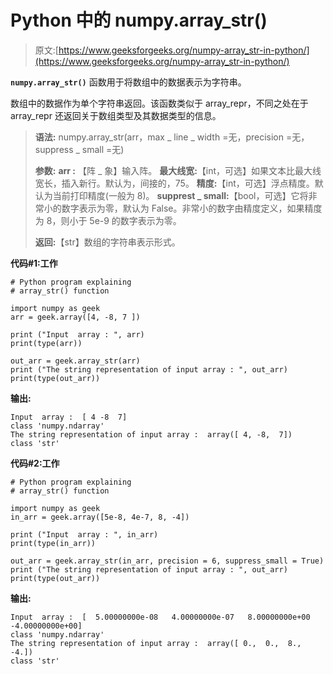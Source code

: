 # Python 中的 numpy.array_str()

> 原文:[https://www.geeksforgeeks.org/numpy-array_str-in-python/](https://www.geeksforgeeks.org/numpy-array_str-in-python/)

**`numpy.array_str()`** 函数用于将数组中的数据表示为字符串。

数组中的数据作为单个字符串返回。该函数类似于 array_repr，不同之处在于 array_repr 还返回关于数组类型及其数据类型的信息。

> **语法:** numpy.array_str(arr，max _ line _ width =无，precision =无，suppress _ small =无)
> 
> **参数:**
> **arr :** 【阵 _ 象】输入阵。
> **最大线宽:**【int，可选】如果文本比最大线宽长，插入新行。默认为，间接的，75。
> **精度:**【int，可选】浮点精度。默认为当前打印精度(一般为 8)。
> **supprest _ small:**【bool，可选】它将非常小的数字表示为零，默认为 False。非常小的数字由精度定义，如果精度为 8，则小于 5e-9 的数字表示为零。
> 
> **返回:**【str】数组的字符串表示形式。

**代码#1:工作**

```
# Python program explaining
# array_str() function

import numpy as geek
arr = geek.array([4, -8, 7 ])

print ("Input  array : ", arr)
print(type(arr))

out_arr = geek.array_str(arr)
print ("The string representation of input array : ", out_arr) 
print(type(out_arr))
```

**输出:**

```
Input  array :  [ 4 -8  7]
class 'numpy.ndarray'
The string representation of input array :  array([ 4, -8,  7])
class 'str'

```

**代码#2:工作**

```
# Python program explaining
# array_str() function

import numpy as geek
in_arr = geek.array([5e-8, 4e-7, 8, -4])

print ("Input  array : ", in_arr)
print(type(in_arr))

out_arr = geek.array_str(in_arr, precision = 6, suppress_small = True)
print ("The string representation of input array : ", out_arr) 
print(type(out_arr))
```

**输出:**

```
Input  array :  [  5.00000000e-08   4.00000000e-07   8.00000000e+00  -4.00000000e+00]
class 'numpy.ndarray'
The string representation of input array :  array([ 0.,  0.,  8., -4.])
class 'str'

```